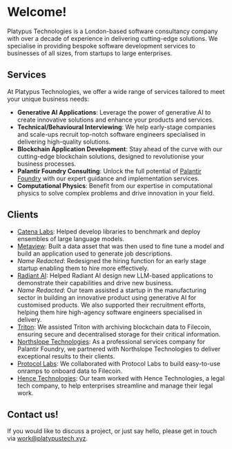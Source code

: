 # Welcome!

Platypus Technologies is a London-based software consultancy company with over a decade of experience in delivering cutting-edge solutions. We specialise in providing bespoke software development services to businesses of all sizes, from startups to large enterprises.




## Services

At Platypus Technologies, we offer a wide range of services tailored to meet your unique business needs:

- **Generative AI Applications**: Leverage the power of generative AI to create innovative solutions and enhance your products and services.
- **Technical/Behavioural Interviewing**: We help early-stage companies and scale-ups recruit top-notch software engineers specialised in delivering high-quality solutions.
- **Blockchain Application Development**: Stay ahead of the curve with our cutting-edge blockchain solutions, designed to revolutionise your business processes.
- **Palantir Foundry Consulting**: Unlock the full potential of [Palantir Foundry](https://www.palantir.com/platforms/foundry/) with our expert guidance and implementation services.
- **Computational Physics**: Benefit from our expertise in computational physics to solve complex problems and drive innovation in your field.


## Clients

- [Catena Labs](https://www.catena.xyz/): Helped develop libraries to benchmark and deploy ensembles of large language models.
- [Metaview](https://metaview.ai): Built a data asset that was then used to fine tune a model and build an application used to generate job descriptions.
- _Name Redacted_: Redesigned the hiring function for an early stage startup enabling them to hire more effectively.
- [Radiant AI](https://www.radiantai.com/): Helped Radiant AI design new LLM-based applications to demonstrate their capabilities and drive new business.
- _Name Redacted_: Our team assisted a startup in the manufacturing sector in building an innovative product using generative AI for customised products. We also supported their recruitment efforts, helping them hire high-agency software engineers specialised in delivery.
- [Triton](https://triton.one/): We assisted Triton with archiving blockchain data to Filecoin, ensuring secure and decentralised storage for their critical information.
- [Northslope Technologies](https://www.northslopetech.com/): As a professional services company for Palantir Foundry, we partnered with Northslope Technologies to deliver exceptional results to their clients.
- [Protocol Labs](https://protocol.ai/): We collaborated with Protocol Labs to build easy-to-use onramps to onboard data to Filecoin.
- [Hence Technologies](https://hence.ai/): Our team worked with Hence Technologies, a legal tech company, to help enterprises streamline and manage their legal work.


## Contact us!

If you would like to discuss a project, or just say hello, please get in touch via [work@platypustech.xyz](mailto:work@platypustech.xyz).

